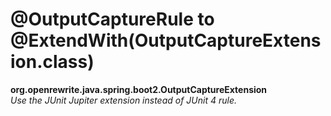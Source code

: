 # @OutputCaptureRule to @ExtendWith\(OutputCaptureExtension.class\)

**org.openrewrite.java.spring.boot2.OutputCaptureExtension**  
_Use the JUnit Jupiter extension instead of JUnit 4 rule._

